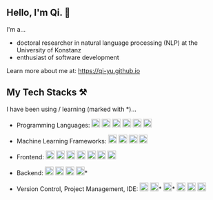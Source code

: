 ## Hello, I'm Qi. 🦄

I'm a...
- doctoral researcher in natural language processing (NLP) at the University of Konstanz
- enthusiast of software development

Learn more about me at: https://qi-yu.github.io

## My Tech Stacks ⚒️
I have been using / learning (marked with *)... 

- Programming Languages:
<code><img title="Python" alt="python" width="20px" src="https://cdn.jsdelivr.net/gh/devicons/devicon/icons/python/python-original.svg" /></code>
<code><img title="TypeScript" alt="typescript" width="20px" src="https://cdn.jsdelivr.net/gh/devicons/devicon/icons/typescript/typescript-original.svg" /></code>
<code><img title="JavaScript" alt="javascript" width="20px" src="https://cdn.jsdelivr.net/gh/devicons/devicon/icons/javascript/javascript-original.svg" /></code>
<code><img title="Java" alt="java" width="20px" src="https://cdn.jsdelivr.net/gh/devicons/devicon/icons/java/java-original.svg" /></code>
<code><img title="R" alt="r" width="20px" src="https://cdn.jsdelivr.net/gh/devicons/devicon/icons/r/r-original.svg" /></code>
<code><img title="Bash" alt="bash" width="20px" src="https://cdn.jsdelivr.net/gh/devicons/devicon/icons/bash/bash-original.svg" /></code>

- Machine Learning Frameworks:
<code><img title="PyTorch" alt="pytorch" width="20px" src="https://cdn.jsdelivr.net/gh/devicons/devicon/icons/pytorch/pytorch-original.svg" /></code>
<code><img title="scikit-learn" alt="scikitlearn" width="20px" src="https://cdn.jsdelivr.net/gh/devicons/devicon/icons/scikitlearn/scikitlearn-original.svg" /></code>
<code><img title="TensorFlow" alt="tensorflow" width="20px" src="https://cdn.jsdelivr.net/gh/devicons/devicon/icons/tensorflow/tensorflow-original.svg" /></code>
<code><img title="NumPy" alt="numpy" width="20px" src="https://cdn.jsdelivr.net/gh/devicons/devicon/icons/numpy/numpy-original.svg" /></code>

- Frontend:
<code><img title="Angular" alt="angular" width="20px" src="https://cdn.jsdelivr.net/gh/devicons/devicon/icons/angular/angular-original.svg" /></code>
<code><img title="HTML 5" alt="html5" width="20px" src="https://cdn.jsdelivr.net/gh/devicons/devicon/icons/html5/html5-original.svg" /></code>
<code><img title="CSS 3" alt="css3" width="20px" src="https://cdn.jsdelivr.net/gh/devicons/devicon/icons/css3/css3-original.svg" /></code>
<code><img title="npm" alt="npm" width="20px" src="https://cdn.jsdelivr.net/gh/devicons/devicon/icons/npm/npm-original-wordmark.svg" /></code>
<code><img title="Node.js" alt="nodejs" width="20px" src="https://cdn.jsdelivr.net/gh/devicons/devicon/icons/nodejs/nodejs-original.svg" /></code>
<code><img title="Bootstrap" alt="bootstrap" width="20px" src="https://cdn.jsdelivr.net/gh/devicons/devicon/icons/bootstrap/bootstrap-original.svg" /></code>
<code><img title="Cypress" alt="cypressio" width="20px" src="https://cdn.jsdelivr.net/gh/devicons/devicon/icons/cypressio/cypressio-original.svg" /></code>

- Backend:
<code><img title="Flask" alt="flask" width="20px" src="https://cdn.jsdelivr.net/gh/devicons/devicon/icons/flask/flask-original.svg" /></code>
<code><img title="FastAPI" alt="fastapi" width="20px" src="https://cdn.jsdelivr.net/gh/devicons/devicon/icons/fastapi/fastapi-original.svg" /></code>
<code><img title="PostgreSQL" alt="postgresql" width="20px" src="https://cdn.jsdelivr.net/gh/devicons/devicon/icons/postgresql/postgresql-original.svg" /></code>
<code><img title="Docker" alt="docker" width="20px" src="https://cdn.jsdelivr.net/gh/devicons/devicon/icons/docker/docker-original.svg" /></code>*

- Version Control, Project Management, IDE:
<code><img title="Git" alt="git" width="20px" src="https://cdn.jsdelivr.net/gh/devicons/devicon/icons/git/git-original.svg" /></code>
<code><img title="Azure DevOps" alt="azuredevops" width="20px" src="https://cdn.jsdelivr.net/gh/devicons/devicon/icons/azuredevops/azuredevops-original.svg" /></code>*
<code><img title="Jira" alt="jira" width="20px" src="https://cdn.jsdelivr.net/gh/devicons/devicon/icons/jira/jira-original.svg" /></code>*
<code><img title="Visual Studio Code" alt="vscode" width="20px" src="https://cdn.jsdelivr.net/gh/devicons/devicon/icons/vscode/vscode-original.svg" /></code>
<code><img title="PyCharm" alt="pycharm" width="20px" src="https://cdn.jsdelivr.net/gh/devicons/devicon/icons/pycharm/pycharm-original.svg" /></code>
<code><img title="IntelliJ" alt="intellij" width="20px" src="https://cdn.jsdelivr.net/gh/devicons/devicon/icons/intellij/intellij-original.svg" /></code>


<!--
**qi-yu/qi-yu** is a ✨ _special_ ✨ repository because its `README.md` (this file) appears on your GitHub profile.

Here are some ideas to get you started:

- 🔭 I’m currently working on ...
- 🌱 I’m currently learning ...
- 👯 I’m looking to collaborate on ...
- 🤔 I’m looking for help with ...
- 💬 Ask me about ...
- 📫 How to reach me: ...
- 😄 Pronouns: ...
- ⚡ Fun fact: ...
-->
